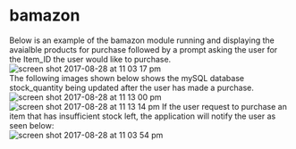 # bamazon
Below is an example of the bamazon module running and displaying the avaialble products for purchase followed by a prompt asking the user for the Item_ID the user would like to purchase.
![screen shot 2017-08-28 at 11 03 17 pm](https://user-images.githubusercontent.com/28886343/29832240-67533fda-8c9c-11e7-9bc5-bd0d693440ea.png)<br>
The following images shown below shows the mySQL database stock_quantity being updated after the user has made a purchase. <br>
![screen shot 2017-08-28 at 11 13 00 pm](https://user-images.githubusercontent.com/28886343/29832151-180bfffc-8c9c-11e7-9f66-26662cfb4f04.png)<br>
![screen shot 2017-08-28 at 11 13 14 pm](https://user-images.githubusercontent.com/28886343/29832233-6293b538-8c9c-11e7-9874-ef04f79a1298.png)
If the user request to purchase an item that has insufficient stock left, the application will notify the user as seen below:<br>
![screen shot 2017-08-28 at 11 03 54 pm](https://user-images.githubusercontent.com/28886343/29832249-6bb157ce-8c9c-11e7-8997-35087d17a13e.png)
